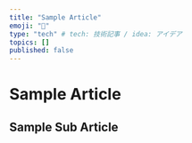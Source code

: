 ```yaml
---
title: "Sample Article"
emoji: "🙆"
type: "tech" # tech: 技術記事 / idea: アイデア
topics: []
published: false
---
```


# Sample Article

## Sample Sub Article
